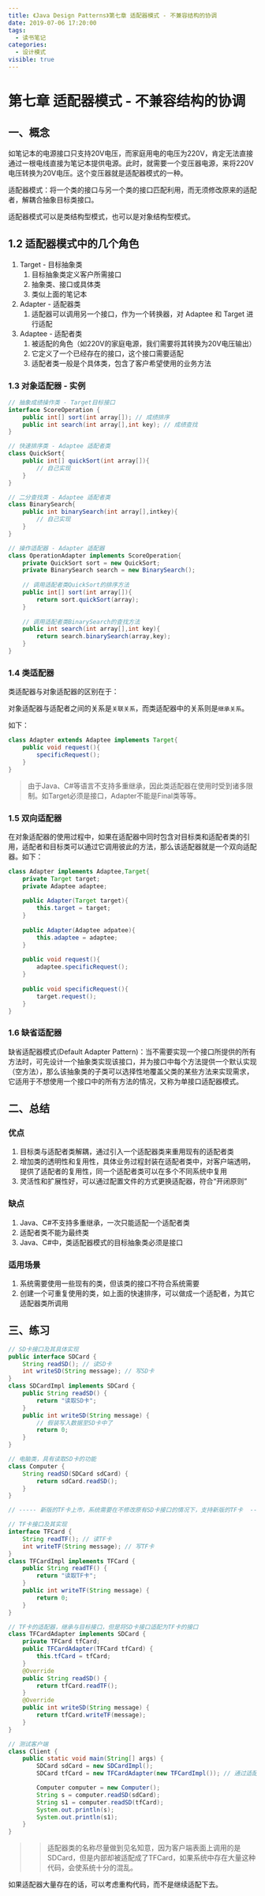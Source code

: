```yaml
---
title: 《Java Design Patterns》第七章 适配器模式 - 不兼容结构的协调
date: 2019-07-06 17:20:00
tags: 
  - 读书笔记
categories:
  - 设计模式
visible: true
---
```


# 第七章 适配器模式 - 不兼容结构的协调

## 一、概念

如笔记本的电源接口只支持20V电压，而家庭用电的电压为220V，肯定无法直接通过一根电线直接为笔记本提供电源。此时，就需要一个变压器电源，来将220V电压转换为20V电压。这个变压器就是适配器模式的一种。

适配器模式：将一个类的接口与另一个类的接口匹配利用，而无须修改原来的适配者，解耦合抽象目标类接口。

适配器模式可以是类结构型模式，也可以是对象结构型模式。

## 1.2 适配器模式中的几个角色

1. Target - 目标抽象类
   1. 目标抽象类定义客户所需接口
   2. 抽象类、接口或具体类
   3. 类似上面的笔记本
2. Adapter - 适配器类
   1. 适配器可以调用另一个接口，作为一个转换器，对 Adaptee 和 Target 进行适配
3. Adaptee - 适配者类
   1. 被适配的角色（如220V的家庭电源，我们需要将其转换为20V电压输出）
   2. 它定义了一个已经存在的接口，这个接口需要适配
   3. 适配者类一般是个具体类，包含了客户希望使用的业务方法

### 1.3 对象适配器 - 实例

```java
// 抽象成绩操作类 - Target目标接口
interface ScoreOperation {
    public int[] sort(int array[]); // 成绩排序
    public int search(int array[],int key); // 成绩查找
}

// 快速排序类 - Adaptee 适配者类
class QuickSort{
    public int[] quickSort(int array[]){
        // 自己实现
    }
}

// 二分查找类 - Adaptee 适配者类
class BinarySearch{
    public int binarySearch(int array[],intkey){
        // 自己实现
    }
}

// 操作适配器 - Adapter 适配器
class OperationAdapter implements ScoreOperation{
    private QuickSort sort = new QuickSort;
    private BinarySearch search = new BinarySearch();
    
    // 调用适配者类QuickSort的排序方法
    public int[] sort(int array[]){
        return sort.quickSort(array);
    }
    
    // 调用适配者类BinarySearch的查找方法
    public int search(int array[],int key){
        return search.binarySearch(array,key);
    }
}
```

### 1.4 类适配器

类适配器与对象适配器的区别在于：

对象适配器与适配者之间的关系是`关联关系`，而类适配器中的关系则是`继承关系`。

如下：

```java
class Adapter extends Adaptee implements Target{
    public void request(){
        specificRequest();
    }
}
```

> 由于Java、C#等语言不支持多重继承，因此类适配器在使用时受到诸多限制。如Target必须是接口，Adapter不能是Final类等等。

### 1.5 双向适配器

在对象适配器的使用过程中，如果在适配器中同时包含对目标类和适配者类的引用，适配者和目标类可以通过它调用彼此的方法，那么该适配器就是一个双向适配器。如下：

```java
class Adapter implements Adaptee,Target{
    private Target target;
    private Adaptee adaptee;
    
    public Adapter(Target target){
        this.target = target;
    }
    
    public Adapter(Adaptee adpatee){
        this.adaptee = adaptee;
    }
    
    public void request(){
        adaptee.specificRequest();
    }
    
    public void specificRequest(){
        target.request();
    }
}
```

### 1.6 缺省适配器

缺省适配器模式(Default Adapter Pattern)：当不需要实现一个接口所提供的所有方法时，可先设计一个抽象类实现该接口，并为接口中每个方法提供一个默认实现（空方法），那么该抽象类的子类可以选择性地覆盖父类的某些方法来实现需求，它适用于不想使用一个接口中的所有方法的情况，又称为单接口适配器模式。

## 二、总结

### 优点

1. 目标类与适配者类解耦，通过引入一个适配器类来重用现有的适配者类
2. 增加类的透明性和复用性，具体业务过程封装在适配者类中，对客户端透明，提供了适配者的复用性，同一个适配者类可以在多个不同系统中复用
3. 灵活性和扩展性好，可以通过配置文件的方式更换适配器，符合“开闭原则”

### 缺点

1. Java、C#不支持多重继承，一次只能适配一个适配者类
2. 适配者类不能为最终类
3. Java、C#中，类适配器模式的目标抽象类必须是接口

### 适用场景

1. 系统需要使用一些现有的类，但该类的接口不符合系统需要
2. 创建一个可重复使用的类，如上面的快速排序，可以做成一个适配者，为其它适配器类所调用

## 三、练习

```java
// SD卡接口及其具体实现
public interface SDCard {
    String readSD(); // 读SD卡
    int writeSD(String message); // 写SD卡
}
class SDCardImpl implements SDCard {
    public String readSD() {
        return "读取SD卡";
    }
    public int writeSD(String message) {
        // 假装写入数据至SD卡中了
        return 0;
    }
}

// 电脑类，具有读取SD卡的功能
class Computer {
    String readSD(SDCard sdCard) {
        return sdCard.readSD();
    }
}

// ----- 新版的TF卡上市，系统需要在不修改原有SD卡接口的情况下，支持新版的TF卡  -----

// TF卡接口及其实现
interface TFCard {
    String readTF(); // 读TF卡
    int writeTF(String message); // 写TF卡
}
class TFCardImpl implements TFCard {
    public String readTF() {
        return "读取TF卡";
    }
    public int writeTF(String message) {
        return 0;
    }
}

// TF卡的适配器，继承与目标接口，但是将SD卡接口适配为TF卡的接口
class TFCardAdapter implements SDCard {
    private TFCard tfCard;
    public TFCardAdapter(TFCard tfCard) {
        this.tfCard = tfCard;
    }
    @Override
    public String readSD() {
        return tfCard.readTF();
    }
    @Override
    public int writeSD(String message) {
        return tfCard.writeTF(message);
    }
}

// 测试客户端
class Client {
    public static void main(String[] args) {
        SDCard sdCard = new SDCardImpl();
        SDCard tfCard = new TFCardAdapter(new TFCardImpl()); // 通过适配器，将TFCard适配为SDCard

        Computer computer = new Computer();
        String s = computer.readSD(sdCard);
        String s1 = computer.readSD(tfCard);
        System.out.println(s);
        System.out.println(s1);
    }
}
```

> > 适配器类的名称尽量做到见名知意，因为客户端表面上调用的是SDCard，但是内部却被适配成了TFCard，如果系统中存在大量这种代码，会使系统十分的混乱。

如果适配器大量存在的话，可以考虑重构代码，而不是继续适配下去。